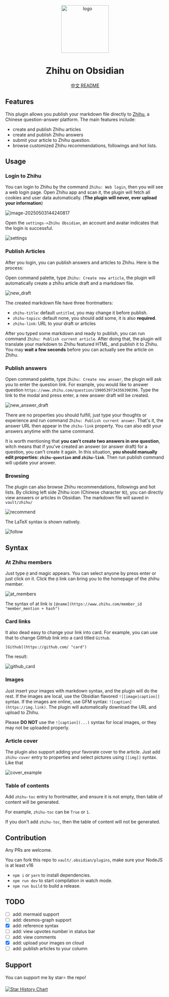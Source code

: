 <div align="center">
<picture>
<img alt="logo" src="./imgs/logo.svg" height="150">
</picture>
<h1>Zhihu on Obsidian</h1>

[中文 README](./README_CN.md)

</div>

## Features

This plugin allows you publish your markdown file directly to [Zhihu](https://www.zhihu.com), a Chinese question-answer platform. The main features include:

- create and publish Zhihu articles
- create and publish Zhihu answers
- submit your article to Zhihu question.
- browse customized Zhihu recommendations, followings and hot lists.

## Usage

### Login to Zhihu

You can login to Zhihu by the command `Zhihu: Web login`, then you will see a web login page. Open Zhihu app and scan it, the plugin will fetch all cookies and user data automatically. (**The plugin will never, ever upload your information**)

![image-20250503144240817](./imgs/zhihu-weblogin.jpg)

Open the `settings->Zhihu Obsidian`, an account and avatar indicates that the login is successful.

![settings](./imgs/settings.jpg)

### Publish Articles

After you login, you can publish answers and articles to Zhihu. Here is the process:

Open command palette, type `Zhihu: Create new article`, the plugin will automatically create a zhihu article draft and a markdown file.

![new_draft](./imgs/new_draft.jpg)

The created markdown file have three frontmatters:

- `zhihu-title`: default `untitled`, you may change it before publish.
- `zhihu-topics`: default none, you should add some, it is also **required**.
- `zhihu-link`: URL to your draft or articles

After you typed some markdown and ready to publish, you can run command `Zhihu: Publish current article`. After doing that, the plugin will translate your markdown to Zhihu featured HTML, and publish it to Zhihu. You may **wait a few seconds** before you can actually see the article on Zhihu.

### Publish answers

Open command palette, type `Zhihu: Create new answer`, the plugin will ask you to enter the question link. For example, you would like to answer question `https://www.zhihu.com/question/1900539734356390396`. Type the link to the modal and press enter, a new answer draft will be created.

![new_answer_draft](./imgs/new_answer_draft.jpg)

There are no properties you should fulfill, just type your thoughts or experience and run command `Zhihu: Publish current answer`. That's it, the answer URL then appear in the `zhihu-link` property. You can also edit your answers anytime with the same command.

It is worth mentioning that **you can't create two answers in one question**, witch means that if you've created an answer (or answer draft) for a question, you can't create it again. In this situation, **you should manually edit properties: `zhihu-question` and `zhihu-link`**. Then run publish command will update your answer.

### Browsing

The plugin can also browse Zhihu recommendations, followings and hot lists. By clicking left side Zhihu icon (Chinese character `知`), you can directly view answers or articles in Obsidian. The markdown file will saved in `vault/zhihu/`

![recommend](./imgs/recommend.jpg)

The LaTeX syntax is shown natively.

![follow](./imgs/follow.jpg)

## Syntax

### At Zhihu members

Just type `@` and magic appears. You can select anyone by press enter or just click on it. Click the `@` link can bring you to the homepage of the zhihu member.

![at_members](./imgs/at_members.jpg)

The syntax of at link is `[@name](https://www.zhihu.com/member_id "member_mention + hash")`

### Card links

It also dead easy to change your link into card. For example, you can use that to change GitHub link into a card titled `Github`.

```
[Github](https://github.com/ "card")
```

The result:

![github_card](./imgs/github_card.png)

### Images

Just insert your images with markdown syntax, and the plugin will do the rest. If the images are local, use the Obsidian flavored `![[image|caption]]` syntax. If the images are online, use GFM syntax: `![caption](https://img.link)`. The plugin will automatically download the URL and upload to Zhihu.

Please **DO NOT** use the `![caption](...)` syntax for local images, or they may not be uploaded properly.

### Article cover

The plugin also support adding your favorate cover to the article. Just add `zhihu-cover` entry to properties and select pictures using `[[img]]` syntax. Like that

![cover_example](./imgs/cover_example.jpg)

### Table of contents

Add `zhihu-toc` entry to frontmatter, and ensure it is not empty, then table of content will be generated.

For example, `zhihu-toc` can be `True` or `1`.

If you don't add `zhihu-toc`, then the table of content will not be generated.

## Contribution

Any PRs are welcome.

You can fork this repo to `vault/.obsidian/plugins`, make sure your NodeJS is at least v16

- `npm i` or `yarn` to install dependencies.
- `npm run dev` to start compilation in watch mode.
- `npm run build` to build a release.

## TODO

- [ ] add: mermaid support
- [ ] add: desmos-graph support
- [x] add: reference syntax
- [ ] add: view upvotes number in status bar
- [ ] add: view comments
- [x] add: upload your images on cloud
- [ ] add: publish articles to your column

## Support

You can support me by star⭐ the repo!

<a href="https://github.com/dongguaguaguagua/zhihu_obsidian/stargazers">
 <picture>
   <source media="(prefers-color-scheme: dark)" srcset="https://api.star-history.com/svg?repos=dongguaguaguagua/zhihu_obsidian&type=Date&theme=dark" />
   <source media="(prefers-color-scheme: light)" srcset="https://api.star-history.com/svg?repos=dongguaguaguagua/zhihu_obsidian&type=Date" />
   <img alt="Star History Chart" src="https://api.star-history.com/svg?repos=dongguaguaguagua/zhihu_obsidian&type=Date" />
 </picture>
</a>
